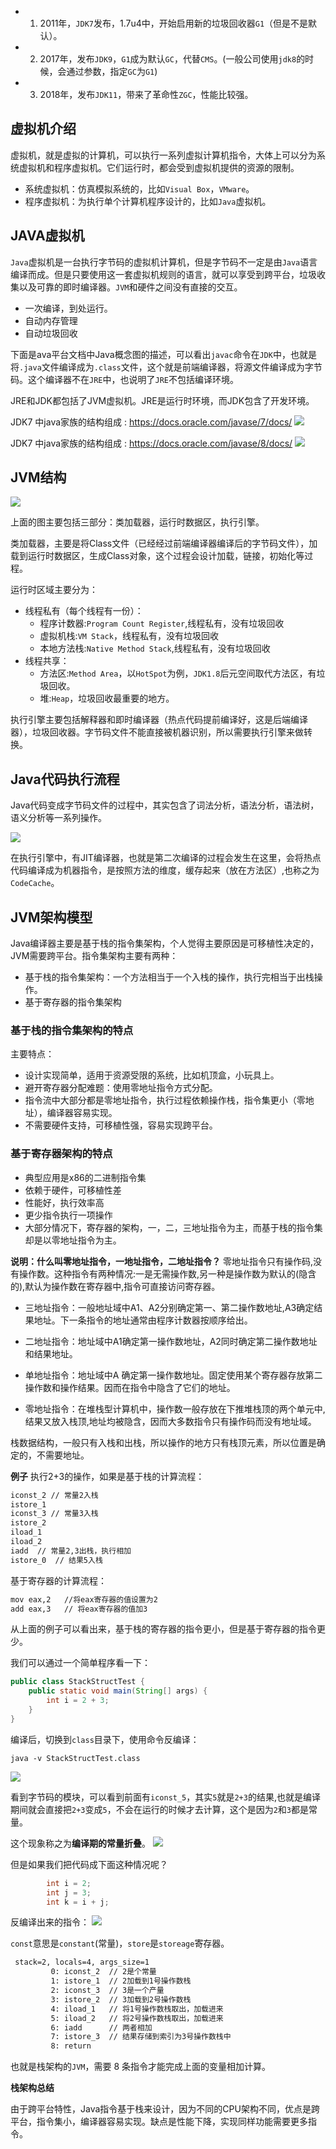 
- 1. 2011年，`JDK7`发布，1.7u4中，开始启用新的垃圾回收器`G1`（但是不是默认）。
- 2. 2017年，发布`JDK9`，`G1`成为默认`GC`，代替`CMS`。(一般公司使用`jdk8`的时候，会通过参数，指定`GC`为`G1`)
- 3. 2018年，发布`JDK11`，带来了革命性`ZGC`，性能比较强。

## 虚拟机介绍
虚拟机，就是虚拟的计算机，可以执行一系列虚拟计算机指令，大体上可以分为系统虚拟机和程序虚拟机。它们运行时，都会受到虚拟机提供的资源的限制。

- 系统虚拟机：仿真模拟系统的，比如`Visual Box`，`VMware`。
- 程序虚拟机：为执行单个计算机程序设计的，比如`Java`虚拟机。

## JAVA虚拟机
`Java`虚拟机是一台执行字节码的虚拟机计算机，但是字节码不一定是由`Java`语言编译而成。但是只要使用这一套虚拟机规则的语言，就可以享受到跨平台，垃圾收集以及可靠的即时编译器。`JVM`和硬件之间没有直接的交互。

- 一次编译，到处运行。
- 自动内存管理
- 自动垃圾回收

下面是ava平台文档中Java概念图的描述，可以看出`javac`命令在`JDK`中，也就是将`.java`文件编译成为`.class`文件，这个就是前端编译器，将源文件编译成为字节码。这个编译器不在`JRE`中，也说明了`JRE`不包括编译环境。

JRE和JDK都包括了JVM虚拟机。JRE是运行时环境，而JDK包含了开发环境。


JDK7 中java家族的结构组成 : https://docs.oracle.com/javase/7/docs/
![](https://markdownpicture.oss-cn-qingdao.aliyuncs.com/20210124190030.png)

JDK7 中java家族的结构组成 : https://docs.oracle.com/javase/8/docs/
![](https://markdownpicture.oss-cn-qingdao.aliyuncs.com/20210124190230.png)

## JVM结构

![](https://markdownpicture.oss-cn-qingdao.aliyuncs.com/20210124193442.png)

上面的图主要包括三部分：类加载器，运行时数据区，执行引擎。

类加载器，主要是将Class文件（已经经过前端编译器编译后的字节码文件），加载到运行时数据区，生成Class对象，这个过程会设计加载，链接，初始化等过程。

运行时区域主要分为：
- 线程私有（每个线程有一份）：
    - 程序计数器:`Program Count Register`,线程私有，没有垃圾回收
    - 虚拟机栈:`VM Stack`，线程私有，没有垃圾回收
    - 本地方法栈:`Native Method Stack`,线程私有，没有垃圾回收
- 线程共享：
    - 方法区:`Method Area`，以`HotSpot`为例，`JDK1.8`后元空间取代方法区，有垃圾回收。
    - 堆:`Heap`，垃圾回收最重要的地方。

执行引擎主要包括解释器和即时编译器（热点代码提前编译好，这是后端编译器），垃圾回收器。字节码文件不能直接被机器识别，所以需要执行引擎来做转换。

## Java代码执行流程
Java代码变成字节码文件的过程中，其实包含了词法分析，语法分析，语法树，语义分析等一系列操作。

![](https://markdownpicture.oss-cn-qingdao.aliyuncs.com/20210124203318.png)

在执行引擎中，有JIT编译器，也就是第二次编译的过程会发生在这里，会将热点代码编译成为机器指令，是按照方法的维度，缓存起来（放在方法区）,也称之为`CodeCache`。

## JVM架构模型
Java编译器主要是基于栈的指令集架构，个人觉得主要原因是可移植性决定的，JVM需要跨平台。指令集架构主要有两种：
- 基于栈的指令集架构：一个方法相当于一个入栈的操作，执行完相当于出栈操作。
- 基于寄存器的指令集架构

### 基于栈的指令集架构的特点
主要特点：
- 设计实现简单，适用于资源受限的系统，比如机顶盒，小玩具上。
- 避开寄存器分配难题：使用零地址指令方式分配。
- 指令流中大部分都是零地址指令，执行过程依赖操作栈，指令集更小（零地址），编译器容易实现。
- 不需要硬件支持，可移植性强，容易实现跨平台。

### 基于寄存器架构的特点
- 典型应用是x86的二进制指令集
- 依赖于硬件，可移植性差
- 性能好，执行效率高
- 更少指令执行一项操作
- 大部分情况下，寄存器的架构，一，二，三地址指令为主，而基于栈的指令集却是以零地址指令为主。

**说明：什么叫零地址指令，一地址指令，二地址指令？**
零地址指令只有操作码,没有操作数。这种指令有两种情况:一是无需操作数,另一种是操作数为默认的(隐含的),默认为操作数在寄存器中,指令可直接访问寄存器。

- 三地址指令：一般地址域中A1、A2分别确定第一、第二操作数地址,A3确定结果地址。下一条指令的地址通常由程序计数器按顺序给出。

- 二地址指令：地址域中A1确定第一操作数地址，A2同时确定第二操作数地址和结果地址。

- 单地址指令：地址域中A 确定第一操作数地址。固定使用某个寄存器存放第二操作数和操作结果。因而在指令中隐含了它们的地址。 

- 零地址指令：在堆栈型计算机中，操作数一般存放在下推堆栈顶的两个单元中,结果又放入栈顶,地址均被隐含，因而大多数指令只有操作码而没有地址域。

栈数据结构，一般只有入栈和出栈，所以操作的地方只有栈顶元素，所以位置是确定的，不需要地址。


**例子**
执行2+3的操作，如果是基于栈的计算流程：
```txt
iconst_2 // 常量2入栈
istore_1 
iconst_3 // 常量3入栈
istore_2
iload_1
iload_2
iadd  // 常量2,3出栈，执行相加
istore_0  // 结果5入栈
```

基于寄存器的计算流程：
```txt
mov eax,2   //将eax寄存器的值设置为2
add eax,3   // 将eax寄存器的值加3
```

从上面的例子可以看出来，基于栈的寄存器的指令更小，但是基于寄存器的指令更少。

我们可以通过一个简单程序看一下：
```java
public class StackStructTest {
    public static void main(String[] args) {
        int i = 2 + 3;
    }
}
```
编译后，切换到`class`目录下，使用命令反编译：
```shell
java -v StackStructTest.class
```

![](https://markdownpicture.oss-cn-qingdao.aliyuncs.com/20210209025253.png)

看到字节码的模块，可以看到前面有`iconst_5`，其实`5`就是`2+3`的结果,也就是编译期间就会直接把`2+3`变成`5`，不会在运行的时候才去计算，这个是因为`2`和`3`都是常量。

这个现象称之为**编译期的常量折叠**。
![](https://markdownpicture.oss-cn-qingdao.aliyuncs.com/20210209025413.png)


但是如果我们把代码成下面这种情况呢？
```java
        int i = 2;
        int j = 3;
        int k = i + j;
```
反编译出来的指令：
![](https://markdownpicture.oss-cn-qingdao.aliyuncs.com/20210209031138.png)

`const`意思是`constant`(常量)，`store`是`storeage`寄存器。
```txt
 stack=2, locals=4, args_size=1
         0: iconst_2  // 2是个常量
         1: istore_1  // 2加载到1号操作数栈
         2: iconst_3  // 3是一个产量
         3: istore_2  // 3加载到2号操作数栈
         4: iload_1   // 将1号操作数栈取出，加载进来
         5: iload_2   // 将2号操作数栈取出，加载进来
         6: iadd      // 两者相加
         7: istore_3  // 结果存储到索引为3号操作数栈中
         8: return
```

也就是栈架构的`JVM`，需要 8 条指令才能完成上面的变量相加计算。


**栈架构总结**  

由于跨平台特性，Java指令基于栈来设计，因为不同的CPU架构不同，优点是跨平台，指令集小，编译器容易实现。缺点是性能下降，实现同样功能需要更多指令。

